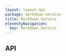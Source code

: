 ```yaml
---
layout: layout-api
package: markdown-service
title: Markdown Service
eleventyNavigation:
  key: Markdown Service
---
```


## API
